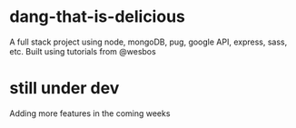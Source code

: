 # dang-that-is-delicious
A full stack project using node, mongoDB, pug, google API, express, sass, etc. Built using tutorials from @wesbos

# still under dev
Adding more features in the coming weeks
